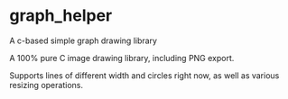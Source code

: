 # graph_helper
A c-based simple graph drawing library

A 100% pure C image drawing library, including PNG export.

Supports lines of different width and circles right now, as well as various resizing operations.

